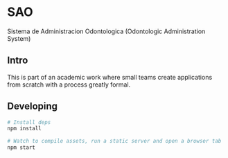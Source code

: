 SAO
====

Sistema de Administracion Odontologica (Odontologic Administration System)

## Intro

This is part of an academic work where small teams create applications from scratch
with a process greatly formal.

## Developing

```bash
# Install deps
npm install

# Watch to compile assets, run a static server and open a browser tab
npm start
```
